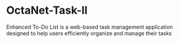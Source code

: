 # OctaNet-Task-II
Enhanced To-Do List is a web-based task management application designed to help users efficiently organize and manage their tasks
